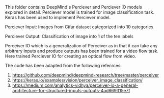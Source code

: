This folder contains DeepMind's Perciever and Perciever IO models explored in detail. Perciever model is trained for image classification task. Keras has been used to implement Perciever model.

Perciever Input: Images from Cifar dataset categorized into 10 categories. 

Perciever Output: Classification of image into 1 of the ten labels

Perceiver IO which is a generalization of Perceiver as in that it can take any arbitrary inputs and produce outputs has been trained for a video flow task. Here trained Perciever IO for creating an optical flow from video.

The code has been adapted from the following refenrces: 
1. https://github.com/deepmind/deepmind-research/tree/master/perceiver
2. https://keras.io/examples/vision/perceiver_image_classification/
3. https://medium.com/analytics-vidhya/perceiver-io-a-general-architecture-for-structured-inputs-outputs-4ad669315e7f

